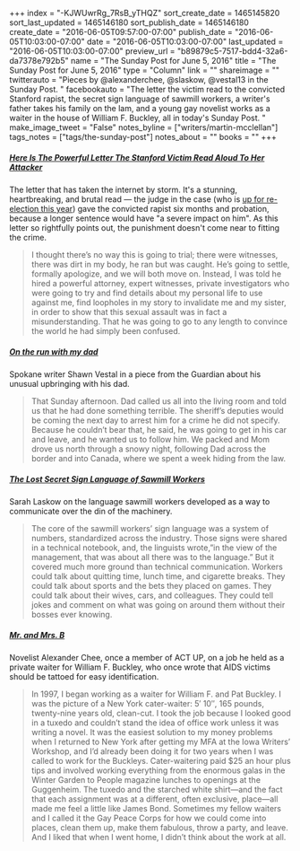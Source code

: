 +++
index = "-KJWUwrRg_7RsB_yTHQZ"
sort_create_date = 1465145820
sort_last_updated = 1465146180
sort_publish_date = 1465146180
create_date = "2016-06-05T09:57:00-07:00"
publish_date = "2016-06-05T10:03:00-07:00"
date = "2016-06-05T10:03:00-07:00"
last_updated = "2016-06-05T10:03:00-07:00"
preview_url = "b89879c5-7517-bdd4-32a6-da7378e792b5"
name = "The Sunday Post for June 5, 2016"
title = "The Sunday Post for June 5, 2016"
type = "Column"
link = ""
shareimage = ""
twitterauto = "Pieces by @alexanderchee, @slaskow, @vestal13 in the Sunday Post. "
facebookauto = "The letter the victim read to the convicted Stanford rapist, the secret sign language of sawmill workers, a writer's father takes his family on the lam, and a young gay novelist works as a waiter in the house of William F. Buckley, all in today's Sunday Post. "
make_image_tweet = "False"
notes_byline = ["writers/martin-mcclellan"]
tags_notes = ["tags/the-sunday-post"]
notes_about = ""
books = ""
+++
<h5><a href="https://www.buzzfeed.com/katiejmbaker/heres-the-powerful-letter-the-stanford-victim-read-to-her-ra?utm_term=.tuxajjYdya#.cvJaoonNEa" title="Here&amp;#39;s The Powerful Letter The Stanford Victim Read To Her Attacker - BuzzFeed News">Here Is The Powerful Letter The Stanford Victim Read Aloud To Her Attacker</a></h5>

The letter that has taken the internet by storm. It's a stunning, heartbreaking, and brutal read &mdash; the judge in the case (who is <a href="https://twitter.com/mrdonut/status/739149555761963008" title="Edward Ho on Twitter: &amp;quot;Judge #AaronPersky who gave Brock Turner 6 months for 3x sexual assault is up for re-election this year. Should be in Nov, not June.&amp;quot;">up for re-election this year</a>) gave the convicted rapist six months and probation, because a longer sentence would have "a severe impact on him". As this letter so rightfully points out, the punishment doesn't come near to fitting the crime. 

<blockquote>
	I thought there’s no way this is going to trial; there were witnesses, there was dirt in my body, he ran but was caught. He’s going to settle, formally apologize, and we will both move on. Instead, I was told he hired a powerful attorney, expert witnesses, private investigators who were going to try and find details about my personal life to use against me, find loopholes in my story to invalidate me and my sister, in order to show that this sexual assault was in fact a misunderstanding. That he was going to go to any length to convince the world he had simply been confused.
</blockquote>

<h5><a href="http://www.theguardian.com/lifeandstyle/2016/jun/04/shawn-vestal-on-the-run-with-my-dad?CMP=fb_gu" title="On the run with my dad | Life and style | The Guardian">On the run with my dad</a></h5>

Spokane writer Shawn Vestal in a piece from the Guardian about his unusual upbringing with his dad. 

<blockquote>
	That Sunday afternoon. Dad called us all into the living room and told us that he had done something terrible. The sheriff’s deputies would be coming the next day to arrest him for a crime he did not specify. Because he couldn’t bear that, he said, he was going to get in his car and leave, and he wanted us to follow him. We packed and Mom drove us north through a snowy night, following Dad across the border and into Canada, where we spent a week hiding from the law.
</blockquote>

<h5><a href="http://www.atlasobscura.com/articles/the-lost-secret-sign-language-of-sawmill-workers" title="The Lost Secret Sign Language of Sawmill Workers | Atlas Obscura">The Lost Secret Sign Language of Sawmill Workers</a></h5>

Sarah Laskow on the language sawmill workers developed as a way to communicate over the din of the machinery. 

<blockquote>
	The core of the sawmill workers’ sign language was a system of numbers, standardized across the industry. Those signs were shared in a technical notebook, and, the linguists wrote,”in the view of the management, that was about all there was to the language.”  But it covered much more ground than technical communication. Workers could talk about quitting time, lunch time, and cigarette breaks. They could talk about sports and the bets they placed on games. They could talk about their wives, cars, and colleagues. They could tell jokes and comment on what was going on around them without their bosses ever knowing.
</blockquote>

<h5><a href="https://blog.longreads.com/2015/06/18/mr-and-mrs-b/" title="Mr. and Mrs. B  :  Longreads Blog">Mr. and Mrs. B</a></h5>

Novelist Alexander Chee, once a member of ACT UP, on a job he held as a private waiter for William F. Buckley, who once wrote that AIDS victims should be tattoed for easy identification.

<blockquote>
	In 1997, I began working as a waiter for William F. and Pat Buckley. I was the picture of a New York cater-waiter: 5′ 10″, 165 pounds, twenty-nine years old, clean-cut. I took the job because I looked good in a tuxedo and couldn’t stand the idea of office work unless it was writing a novel. It was the easiest solution to my money problems when I returned to New York after getting my MFA at the Iowa Writers’ Workshop, and I’d already been doing it for two years when I was called to work for the Buckleys. Cater-waitering paid $25 an hour plus tips and involved working everything from the enormous galas in the Winter Garden to People magazine lunches to openings at the Guggenheim. The tuxedo and the starched white shirt—and the fact that each assignment was at a different, often exclusive, place—all made me feel a little like James Bond. Sometimes my fellow waiters and I called it the Gay Peace Corps for how we could come into places, clean them up, make them fabulous, throw a party, and leave. And I liked that when I went home, I didn’t think about the work at all.
</blockquote>